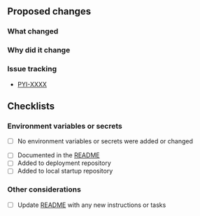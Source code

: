<!-- Provide a general summary of your changes in the Title above -->
<!-- Include the Jira ticket number in square brackets as prefix, eg `[P4-XXXX] PR Title` -->

## Proposed changes

### What changed

<!-- Describe the changes in detail - the "what"-->

### Why did it change

<!-- Describe the reason these changes were made - the "why" -->

### Issue tracking
<!-- List any related Jira tickets or GitHub issues -->
<!-- List any related ADRs or RFCs -->
<!-- Delete/copy as appropriate -->

- [PYI-XXXX](https://govukverify.atlassian.net/browse/PYI-XXXX)

## Checklists

### Environment variables or secrets

<!-- Delete if changes DO include new environment variables or secrets -->
- [ ] No environment variables or secrets were added or changed

<!-- Delete if changes DO NOT include new environment variables or secrets -->
- [ ] Documented in the [README](./blob/main/README.md)
- [ ] Added to deployment repository
- [ ] Added to local startup repository

### Other considerations

- [ ] Update [README](./blob/main/README.md) with any new instructions or tasks
